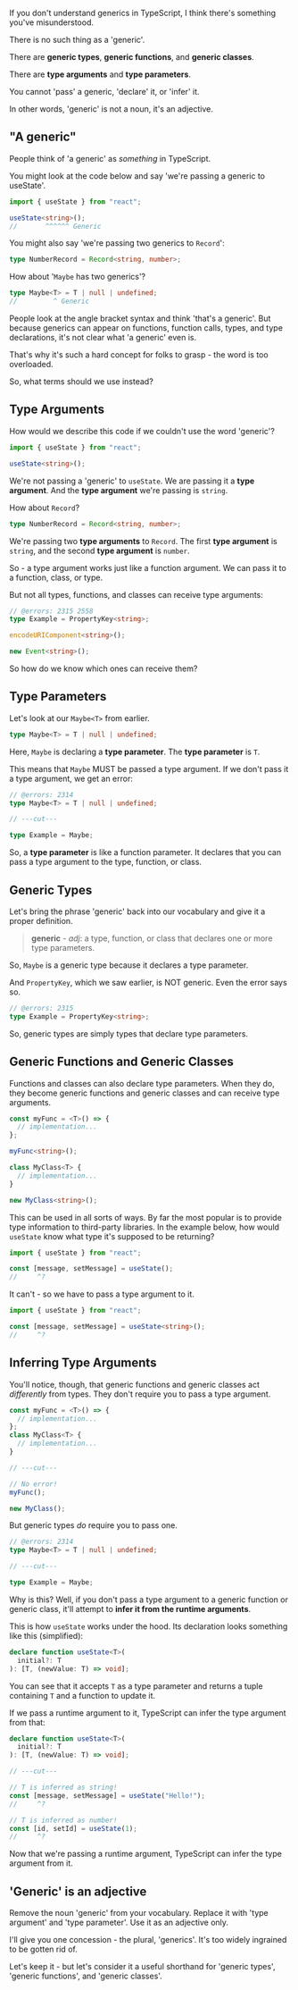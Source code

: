 If you don't understand generics in TypeScript, I think there's something you've misunderstood.

There is no such thing as a 'generic'.

There are **generic types**, **generic functions**, and **generic classes**.

There are **type arguments** and **type parameters**.

You cannot 'pass' a generic, 'declare' it, or 'infer' it.

In other words, 'generic' is not a noun, it's an adjective.

## "A generic"

People think of 'a generic' as _something_ in TypeScript.

You might look at the code below and say 'we're passing a generic to useState'.

```ts twoslash
import { useState } from "react";

useState<string>();
//       ^^^^^^ Generic
```

You might also say 'we're passing two generics to `Record`':

```ts twoslash
type NumberRecord = Record<string, number>;
```

How about '`Maybe` has two generics'?

```ts twoslash
type Maybe<T> = T | null | undefined;
//         ^ Generic
```

People look at the angle bracket syntax and think 'that's a generic'. But because generics can appear on functions, function calls, types, and type declarations, it's not clear what 'a generic' even is.

That's why it's such a hard concept for folks to grasp - the word is too overloaded.

So, what terms should we use instead?

## Type Arguments

How would we describe this code if we couldn't use the word 'generic'?

```ts twoslash
import { useState } from "react";

useState<string>();
```

We're not passing a 'generic' to `useState`. We are passing it a **type argument**. And the **type argument** we're passing is `string`.

How about `Record`?

```ts twoslash
type NumberRecord = Record<string, number>;
```

We're passing two **type arguments** to `Record`. The first **type argument** is `string`, and the second **type argument** is `number`.

So - a type argument works just like a function argument. We can pass it to a function, class, or type.

But not all types, functions, and classes can receive type arguments:

```ts twoslash
// @errors: 2315 2558
type Example = PropertyKey<string>;

encodeURIComponent<string>();

new Event<string>();
```

So how do we know which ones can receive them?

## Type Parameters

Let's look at our `Maybe<T>` from earlier.

```ts twoslash
type Maybe<T> = T | null | undefined;
```

Here, `Maybe` is declaring a **type parameter**. The **type parameter** is `T`.

This means that `Maybe` MUST be passed a type argument. If we don't pass it a type argument, we get an error:

```ts twoslash
// @errors: 2314
type Maybe<T> = T | null | undefined;

// ---cut---

type Example = Maybe;
```

So, a **type parameter** is like a function parameter. It declares that you can pass a type argument to the type, function, or class.

## Generic Types

Let's bring the phrase 'generic' back into our vocabulary and give it a proper definition.

> **generic** - _adj_: a type, function, or class that declares one or more type parameters.

So, `Maybe` is a generic type because it declares a type parameter.

And `PropertyKey`, which we saw earlier, is NOT generic. Even the error says so.

```ts twoslash
// @errors: 2315
type Example = PropertyKey<string>;
```

So, generic types are simply types that declare type parameters.

## Generic Functions and Generic Classes

Functions and classes can also declare type parameters. When they do, they become generic functions and generic classes and can receive type arguments.

```ts twoslash
const myFunc = <T>() => {
  // implementation...
};

myFunc<string>();

class MyClass<T> {
  // implementation...
}

new MyClass<string>();
```

This can be used in all sorts of ways. By far the most popular is to provide type information to third-party libraries. In the example below, how would `useState` know what type it's supposed to be returning?

```ts twoslash
import { useState } from "react";

const [message, setMessage] = useState();
//     ^?
```

It can't - so we have to pass a type argument to it.

```ts twoslash
import { useState } from "react";

const [message, setMessage] = useState<string>();
//     ^?
```

## Inferring Type Arguments

You'll notice, though, that generic functions and generic classes act _differently_ from types. They don't require you to pass a type argument.

```ts twoslash
const myFunc = <T>() => {
  // implementation...
};
class MyClass<T> {
  // implementation...
}

// ---cut---

// No error!
myFunc();

new MyClass();
```

But generic types _do_ require you to pass one.

```ts twoslash
// @errors: 2314
type Maybe<T> = T | null | undefined;

// ---cut---

type Example = Maybe;
```

Why is this? Well, if you don't pass a type argument to a generic function or generic class, it'll attempt to **infer it from the runtime arguments**.

This is how `useState` works under the hood. Its declaration looks something like this (simplified):

```ts twoslash
declare function useState<T>(
  initial?: T
): [T, (newValue: T) => void];
```

You can see that it accepts `T` as a type parameter and returns a tuple containing `T` and a function to update it.

If we pass a runtime argument to it, TypeScript can infer the type argument from that:

```ts twoslash
declare function useState<T>(
  initial?: T
): [T, (newValue: T) => void];

// ---cut---

// T is inferred as string!
const [message, setMessage] = useState("Hello!");
//     ^?

// T is inferred as number!
const [id, setId] = useState(1);
//     ^?
```

Now that we're passing a runtime argument, TypeScript can infer the type argument from it.

## 'Generic' is an adjective

Remove the noun 'generic' from your vocabulary. Replace it with 'type argument' and 'type parameter'. Use it as an adjective only.

I'll give you one concession - the plural, 'generics'. It's too widely ingrained to be gotten rid of.

Let's keep it - but let's consider it a useful shorthand for 'generic types', 'generic functions', and 'generic classes'.
